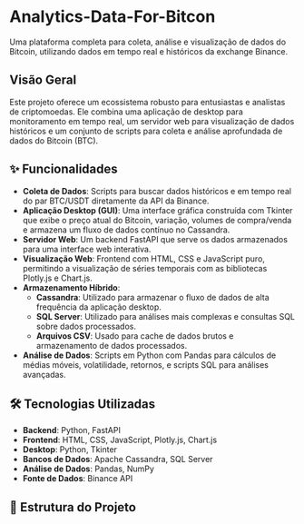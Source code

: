 # Analytics-Data-For-Bitcon

Uma plataforma completa para coleta, análise e visualização de dados do Bitcoin, utilizando dados em tempo real e históricos da exchange Binance.

## Visão Geral

Este projeto oferece um ecossistema robusto para entusiastas e analistas de criptomoedas. Ele combina uma aplicação de desktop para monitoramento em tempo real, um servidor web para visualização de dados históricos e um conjunto de scripts para coleta e análise aprofundada de dados do Bitcoin (BTC).

<!-- Placeholder para GIF/Vídeo do projeto em ação -->

## ✨ Funcionalidades

- **Coleta de Dados**: Scripts para buscar dados históricos e em tempo real do par BTC/USDT diretamente da API da Binance.
- **Aplicação Desktop (GUI)**: Uma interface gráfica construída com Tkinter que exibe o preço atual do Bitcoin, variação, volumes de compra/venda e armazena um fluxo de dados contínuo no Cassandra.
- **Servidor Web**: Um backend FastAPI que serve os dados armazenados para uma interface web interativa.
- **Visualização Web**: Frontend com HTML, CSS e JavaScript puro, permitindo a visualização de séries temporais com as bibliotecas Plotly.js e Chart.js.
- **Armazenamento Híbrido**: 
  - **Cassandra**: Utilizado para armazenar o fluxo de dados de alta frequência da aplicação desktop.
  - **SQL Server**: Utilizado para análises mais complexas e consultas SQL sobre dados processados.
  - **Arquivos CSV**: Usado para cache de dados brutos e armazenamento de dados processados.
- **Análise de Dados**: Scripts em Python com Pandas para cálculos de médias móveis, volatilidade, retornos, e scripts SQL para análises avançadas.

## 🛠️ Tecnologias Utilizadas

- **Backend**: Python, FastAPI
- **Frontend**: HTML, CSS, JavaScript, Plotly.js, Chart.js
- **Desktop**: Python, Tkinter
- **Bancos de Dados**: Apache Cassandra, SQL Server
- **Análise de Dados**: Pandas, NumPy
- **Fonte de Dados**: Binance API

## 📂 Estrutura do Projeto
